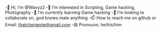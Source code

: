 -👋 Hi, I’m @Wavyz2
-👀 I’m interested in Scripting, Game hacking, Photography
-🌱 I’m currently learning Game hacking
-💞️ I’m looking to collaborate on, god knows mate anything
-📫 How to reach me on github or Email: thatcherjamie@gmail.com
-😄 Pronouns: he/his/him
